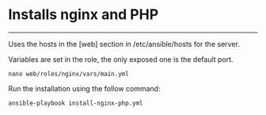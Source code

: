 # Installs nginx and PHP
----------------

Uses the hosts in the [web] section in /etc/ansible/hosts for the server.

Variables are set in the role, the only exposed one is the default port.
```
nano web/roles/nginx/vars/main.yml
```

Run the installation using the follow command:
```
ansible-playbook install-nginx-php.yml
```

